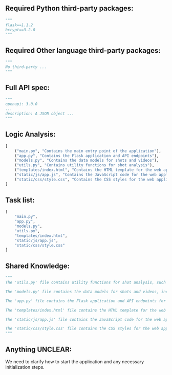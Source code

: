 ## Required Python third-party packages:
```python
"""
flask==1.1.2
bcrypt==3.2.0
"""
```

## Required Other language third-party packages:
```python
"""
No third-party ...
"""
```

## Full API spec:
```python
"""
openapi: 3.0.0
...
description: A JSON object ...
"""
```

## Logic Analysis:
```python
[
    ("main.py", "Contains the main entry point of the application"),
    ("app.py", "Contains the Flask application and API endpoints"),
    ("models.py", "Contains the data models for shots and videos"),
    ("utils.py", "Contains utility functions for shot analysis"),
    ("templates/index.html", "Contains the HTML template for the web application"),
    ("static/js/app.js", "Contains the JavaScript code for the web application"),
    ("static/css/style.css", "Contains the CSS styles for the web application")
]
```

## Task list:
```python
[
    "main.py",
    "app.py",
    "models.py",
    "utils.py",
    "templates/index.html",
    "static/js/app.js",
    "static/css/style.css"
]
```

## Shared Knowledge:
```python
"""
The 'utils.py' file contains utility functions for shot analysis, such as functions for calculating accuracy, angle, and trajectory.

The 'models.py' file contains the data models for shots and videos, including the Shot and Video classes.

The 'app.py' file contains the Flask application and API endpoints for uploading videos and submitting shot data.

The 'templates/index.html' file contains the HTML template for the web application.

The 'static/js/app.js' file contains the JavaScript code for the web application, including functions for interacting with the API and updating the UI.

The 'static/css/style.css' file contains the CSS styles for the web application, including the layout and design of the UI.
"""
```

## Anything UNCLEAR:
We need to clarify how to start the application and any necessary initialization steps.